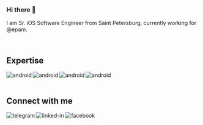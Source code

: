 ### Hi there 👋

I am Sr. iOS Software Engineer from Saint Petersburg, currently working for @epam.

<br>

## Expertise
<img align="left" alt="android" src="https://img.shields.io/badge/iOS-71888E?logo=iOS&logoColor=white&style=for-the-badge" />
<img align="left" alt="android" src="https://img.shields.io/badge/Swift-71888E?logo=swift&logoColor=white&style=for-the-badge" />
<img align="left" alt="android" src="https://img.shields.io/badge/Android-71888E?logo=android&style=for-the-badge" />
<img align="left" alt="android" src="https://img.shields.io/badge/Kotlin-71888E?logo=kotlin&style=for-the-badge" />

<br>
<br>

## Connect with me
[<img align="left" alt="telegram" src="https://img.shields.io/badge/telegram-%230077B5.svg?&style=for-the-badge&logo=telegram&logoColor=white" />](https://t.me/tr1ckyf0x)

[<img align="left" alt="linked-in" src="https://img.shields.io/badge/linkedin-%230077B5.svg?&style=for-the-badge&logo=linkedin&logoColor=white" />](https://www.linkedin.com/in/владислав-лисянский-045b981a1/)

[<img align="left" alt="facebook" src="https://img.shields.io/badge/facebook-%231877F2.svg?&style=for-the-badge&logo=facebook&logoColor=white" />](https://www.facebook.com/vladislav.lisianskii)
